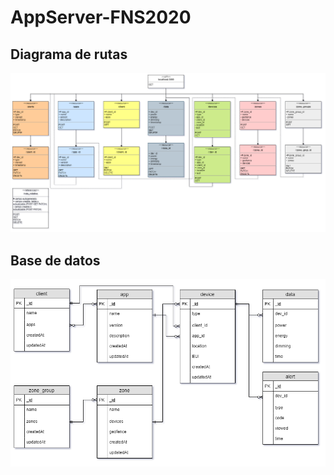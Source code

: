 # AppServer-FNS2020

## Diagrama de rutas
![Diagrama](docs/diagrams/Routes-Diagram.png)

## Base de datos
![Diagrama](docs/diagrams/DB-Diagram.png)